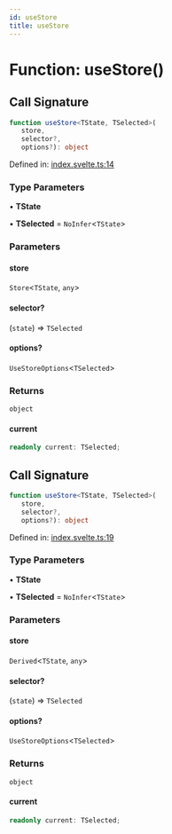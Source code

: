 ```yaml
---
id: useStore
title: useStore
---
```


<!-- DO NOT EDIT: this page is autogenerated from the type comments -->

# Function: useStore()

## Call Signature

```ts
function useStore<TState, TSelected>(
   store, 
   selector?, 
   options?): object
```

Defined in: [index.svelte.ts:14](https://github.com/TanStack/store/blob/main/packages/svelte-store/src/index.svelte.ts#L14)

### Type Parameters

• **TState**

• **TSelected** = `NoInfer`\<`TState`\>

### Parameters

#### store

`Store`\<`TState`, `any`\>

#### selector?

(`state`) => `TSelected`

#### options?

`UseStoreOptions`\<`TSelected`\>

### Returns

`object`

#### current

```ts
readonly current: TSelected;
```

## Call Signature

```ts
function useStore<TState, TSelected>(
   store, 
   selector?, 
   options?): object
```

Defined in: [index.svelte.ts:19](https://github.com/TanStack/store/blob/main/packages/svelte-store/src/index.svelte.ts#L19)

### Type Parameters

• **TState**

• **TSelected** = `NoInfer`\<`TState`\>

### Parameters

#### store

`Derived`\<`TState`, `any`\>

#### selector?

(`state`) => `TSelected`

#### options?

`UseStoreOptions`\<`TSelected`\>

### Returns

`object`

#### current

```ts
readonly current: TSelected;
```
